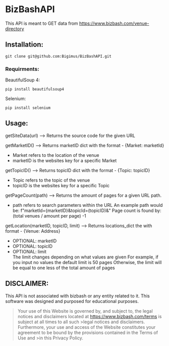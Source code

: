 # BizBashAPI
This API is meant to GET data from https://www.bizbash.com/venue-directory

## Installation:
```
git clone git@github.com:Bigimus/BizBashAPI.git
```
### Requirments:
BeautifulSoup 4: 
```
pip install beautifulsoup4
```

Selenium: 
```
pip install selenium
```

## Usage:
  getSiteData(url) --> Returns the source code for the given URL

  getMarketID() --> Returns marketID dict with the format - {Market:  marketId} 
  - Market refers to the location of the venue
  - marketID is the websites key for a specific Market
                       
  getTopicID() --> Returns topicID dict with the format - {Topic: topicID}
  - Topic refers to the topic of the venue
  - topicID is the websites key for a specific Topic

  getPageCount(path) --> Returns the amount of pages for a given URL path.
  - path refers to search parameters within the URL
  An example path would be: f"marketId={marketID}&topicId=(topicID)&"
  Page count is found by: (total venues / amount per page) -1

  getLocation(marketID, topicID, limit) --> Returns locations_dict the with format - {Venue: Address}
  - OPTIONAL: marketID
  - OPTIONAL: topicID
  - OPTIONAL: limit  
  The limit changes depending on what values are given
  For example, if you input no values the default limit is 50 pages
  Otherwise, the limit will be equal to one less of the total amount of pages
                              

## DISCLAIMER: 
This API is not associated with bizbash or any entity related to it. This software was designed and purposed for educational purposes.

>Your use of this Website is governed by, and subject to, the legal notices and disclaimers located at https://www.bizbash.com/terms is subject at all times to all such >legal notices and disclaimers. Furthermore, your use and access of the Website constitutes your agreement to be bound by the provisions contained in the Terms of Use and >in this Privacy Policy.



